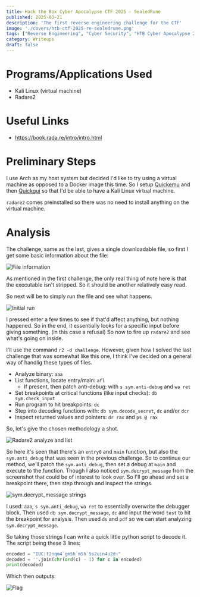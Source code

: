 ```yaml
---
title: Hack the Box Cyber Apocalypse CTF 2025 - SealedRune
published: 2025-03-21
description: 'The first reverse engineering challenge for the CTF'
image: './covers/htb-ctf-2025-re-sealedrune.png'
tags: ["Reverse Engineering", "Cyber Security", "HTB Cyber Apocalypse 2025"]
category: Writeups
draft: false 
---
```


# Programs/Applications Used

- Kali Linux (virtual machine)
- Radare2

# Useful Links

- https://book.rada.re/intro/intro.html

# Preliminary Steps

I use Arch as my host system but decided I'd like to try using a virtual machine as opposed to a Docker image this time. So I setup [Quickemu](https://github.com/quickemu-project/quickemu) and then [Quickgui](https://github.com/quickemu-project/quickgui) so that I'd be able to have a Kali Linux virtual machine.

`radare2` comes preinstalled so there was no need to install anything on the virtual machine.

# Analysis

The challenge, same as the last, gives a single downloadable file, so first I get some basic information about the file:

![File information](@assets/htb-ctf-2025/encryptedscroll/1.png)

As mentioned in the first challenge, the only real thing of note here is that the executable isn't stripped. So it should be another relatively easy read.

So next will be to simply run the file and see what happens.

![Initial run](@assets/htb-ctf-2025/encryptedscroll/2.png)

I pressed enter a few times to see if that'd affect anything, but nothing happened. So in the end, it essentially looks for a specific input before giving something. (in this case a refusal) So now to fire up `radare2` and see what's going on inside.

I'll use the command `r2 -d challenge`. However, given how I solved the last challenge that was somewhat like this one, I think I've decided on a general way of handlig these types of files.

- Analyze binary: `aaa`
- List functions, locate entry/main: `afl`
    - If present, then patch anti-debug: with `s sym.anti-debug` and `wa ret`
- Set breakpoints at critical functions (like input checks): `db sym.check_input`
- Run program to hit breakpoints: `dc`
- Step into decoding functions with: `db sym.decode_secret`, `dc` and/or `dcr`
- Inspect returned values and pointers: `dr rax` and `ps @ rax`

So, let's give the chosen methodology a shot.

![Radare2 analyze and list](@assets/htb-ctf-2025/encryptedscroll/3.png)

So here it's seen that there's an `entry0` and `main` function, but also the `sym.anti_debug` that was seen in the previous challenge. So to continue our method, we'll patch the `sym.anti_debug`, then set a debug at `main` and execute to the function. Though I also noticed `sym.decrypt_message` from the screenshot that could be of interest to look over. So I'll go ahead and set a breakpoint there, then step through and inspect the strings.

![sym.decrypt_message strings](@assets/htb-ctf-2025/sealedrune/4.png)

I used: `aaa`, `s sym.anti_debug`, `wa ret` to essentially overwrite the debugger block. Then used `db sym.decrypt_message`, `dc` and input the word `test` to hit the breakpoint for analysis. Then used `ds` and `pdf` so we can start analyzing `sym.decrypt_message`.

So taking those strings I can write a quick little python script to decode it. The script being these 3 lines:

```python
encoded = "IUC|t2nqm4`gm5h`m5h`5s2uin4u2d~"
decoded = ''.join(chr(ord(c) - 1) for c in encoded)
print(decoded)
```

Which then outputs:

![Flag](@assets/htb-ctf-2025/sealedrune/5.png)
